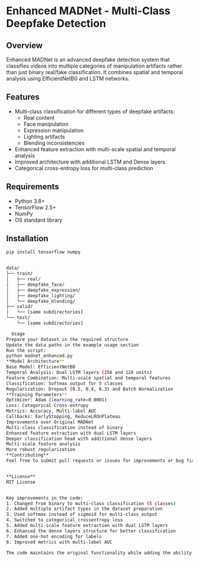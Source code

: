 # Enhanced MADNet - Multi-Class Deepfake Detection

## Overview
Enhanced MADNet is an advanced deepfake detection system that classifies videos into multiple categories of manipulation artifacts rather than just binary real/fake classification. It combines spatial and temporal analysis using EfficientNetB0 and LSTM networks.

## Features
- Multi-class classification for different types of deepfake artifacts:
  - Real content
  - Face manipulation
  - Expression manipulation
  - Lighting artifacts
  - Blending inconsistencies
- Enhanced feature extraction with multi-scale spatial and temporal analysis
- Improved architecture with additional LSTM and Dense layers
- Categorical cross-entropy loss for multi-class prediction

## Requirements
- Python 3.8+
- TensorFlow 2.5+
- NumPy
- OS standard library

## Installation
```bash
pip install tensorflow numpy


data/
├── train/
│   ├── real/
│   ├── deepfake_face/
│   ├── deepfake_expression/
│   ├── deepfake_lighting/
│   └── deepfake_blending/
├── valid/
│   └── [same subdirectories]
└── test/
    └── [same subdirectories]

  Usage
Prepare your dataset in the required structure
Update the data paths in the example usage section
Run the script:
python madnet_enhanced.py
**Model Architecture**
Base Model: EfficientNetB0
Temporal Analysis: Dual LSTM layers (256 and 128 units)
Feature Combination: Multi-scale spatial and temporal features
Classification: Softmax output for 5 classes
Regularization: Dropout (0.5, 0.4, 0.3) and Batch Normalization
**Training Parameters**
Optimizer: Adam (learning_rate=0.0001)
Loss: Categorical Cross-entropy
Metrics: Accuracy, Multi-label AUC
Callbacks: EarlyStopping, ReduceLROnPlateau
Improvements over Original MADNet
Multi-class classification instead of binary
Enhanced feature extraction with dual LSTM layers
Deeper classification head with additional dense layers
Multi-scale feature analysis
More robust regularization
**Contributing**
Feel free to submit pull requests or issues for improvements or bug fixes.


**License**
MIT License


Key improvements in the code:
1. Changed from binary to multi-class classification (5 classes)
2. Added multiple artifact types in the dataset preparation
3. Used softmax instead of sigmoid for multi-class output
4. Switched to categorical_crossentropy loss
5. Added multi-scale feature extraction with dual LSTM layers
6. Enhanced the dense layers structure for better classification
7. Added one-hot encoding for labels
8. Improved metrics with multi-label AUC

The code maintains the original functionality while adding the ability to detect and classify different types of deepfake artifacts, making it more practical for real-world applications where identifying the specific type of manipulation is valuable.

